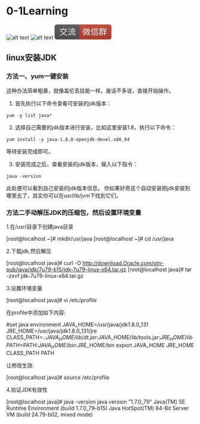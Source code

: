 # 0-1Learning

![alt text](../../static/common/svg/luoxiaosheng.svg "公众号")
![alt text](../../static/common/svg/luoxiaosheng_learning.svg "学习")
![alt text](../../static/common/svg/luoxiaosheng_wechat.svg "微信")


## linux安装JDK

### 方法一、yum一键安装
这种办法简单粗暴，就像盖伦丢技能一样。废话不多说，直接开始操作。

1. 首先执行以下命令查看可安装的jdk版本：
```
yum -y list java*
```
2. 选择自己需要的jdk版本进行安装，比如这里安装1.8，执行以下命令：
```
yum install -y java-1.8.0-openjdk-devel.x86_64
```
等待安装完成即可。

3. 安装完成之后，查看安装的jdk版本，输入以下指令：
```
java -version
```
此处便可以看到自己安装的jdk版本信息。
你如果好奇这个自动安装把jdk安装到哪里去了，其实你可以在usr/lib/jvm下找到它们。

 
### 方法二手动解压JDK的压缩包，然后设置环境变量
 
1.在/usr/目录下创建java目录
 
[root@localhost ~]# mkdir/usr/java
[root@localhost ~]# cd /usr/java
 
2.下载jdk,然后解压
 
[root@localhost java]# curl -O http://download.Oracle.com/otn-pub/java/jdk/7u79-b15/jdk-7u79-linux-x64.tar.gz 
[root@localhost java]# tar -zxvf jdk-7u79-linux-x64.tar.gz
 
3.设置环境变量
 
[root@localhost java]# vi /etc/profile
 
在profile中添加如下内容:
 
#set java environment
JAVA_HOME=/usr/java/jdk1.8.0_131
JRE_HOME=/usr/java/jdk1.8.0_131/jre
CLASS_PATH=.:$JAVA_HOME/lib/dt.jar:$JAVA_HOME/lib/tools.jar:$JRE_HOME/lib
PATH=$PATH:$JAVA_HOME/bin:$JRE_HOME/bin
export JAVA_HOME JRE_HOME CLASS_PATH PATH
 
让修改生效:
 
[root@localhost java]# source /etc/profile
 
4.验证JDK有效性
 
[root@localhost java]# java -version
java version "1.7.0_79"
Java(TM) SE Runtime Environment (build 1.7.0_79-b15)
Java HotSpot(TM) 64-Bit Server VM (build 24.79-b02, mixed mode)
